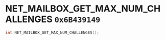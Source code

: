 # NET_MAILBOX_GET_MAX_NUM_CHALLENGES `0x6B439149`

```cpp
int NET_MAILBOX_GET_MAX_NUM_CHALLENGES();
```